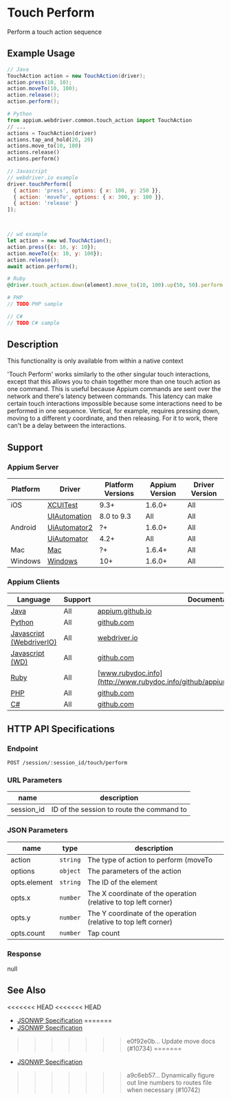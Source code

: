 # Touch Perform

Perform a touch action sequence
## Example Usage

```java
// Java
TouchAction action = new TouchAction(driver);
action.press(10, 10);
action.moveTo(10, 100);
action.release();
action.perform();

```

```python
# Python
from appium.webdriver.common.touch_action import TouchAction
// ...
actions = TouchAction(driver)
actions.tap_and_hold(20, 20)
actions.move_to(10, 100)
actions.release()
actions.perform()

```

```javascript
// Javascript
// webdriver.io example
driver.touchPerform([
  { action: 'press', options: { x: 100, y: 250 }},
  { action: 'moveTo', options: { x: 300, y: 100 }},
  { action: 'release' }
]);



// wd example
let action = new wd.TouchAction();
action.press({x: 10, y: 10});
action.moveTo({x: 10, y: 100});
action.release();
await action.perform();

```

```ruby
# Ruby
@driver.touch_action.down(element).move_to(10, 100).up(50, 50).perform

```

```php
# PHP
// TODO PHP sample

```

```csharp
// C#
// TODO C# sample

```


## Description

This functionality is only available from within a native context

'Touch Perform' works similarly to the other singular touch interactions, except that this allows you to chain together more than one touch action as one
command. This is useful because Appium commands are sent over the network and there's latency between commands. This latency can make certain touch
interactions impossible because some interactions need to be performed in one sequence. Vertical, for example, requires pressing down, moving to a different
y coordinate, and then releasing. For it to work, there can't be a delay between the interactions.


## Support

### Appium Server

|Platform|Driver|Platform Versions|Appium Version|Driver Version|
|--------|----------------|------|--------------|--------------|
| iOS | [XCUITest](/docs/en/drivers/ios-xcuitest.md) | 9.3+ | 1.6.0+ | All |
|  | [UIAutomation](/docs/en/drivers/ios-uiautomation.md) | 8.0 to 9.3 | All | All |
| Android | [UiAutomator2](/docs/en/drivers/android-uiautomator2.md) | ?+ | 1.6.0+ | All |
|  | [UiAutomator](/docs/en/drivers/android-uiautomator.md) | 4.2+ | All | All |
| Mac | [Mac](/docs/en/drivers/mac.md) | ?+ | 1.6.4+ | All |
| Windows | [Windows](/docs/en/drivers/windows.md) | 10+ | 1.6.0+ | All |

### Appium Clients

|Language|Support|Documentation|
|--------|-------|-------------|
|[Java](https://github.com/appium/java-client/releases/latest)| All |  [appium.github.io](http://appium.github.io/java-client/io/appium/java_client/TouchAction.html)  |
|[Python](https://github.com/appium/python-client/releases/latest)| All |  [github.com](https://github.com/appium/python-client/blob/master/appium/webdriver/common/touch_action.py)  |
|[Javascript (WebdriverIO)](http://webdriver.io/index.html)| All |  [webdriver.io](http://webdriver.io/api/mobile/performTouchAction.html)  |
|[Javascript (WD)](https://github.com/admc/wd/releases/latest)| All |  [github.com](https://github.com/admc/wd/blob/master/lib/commands.js#L1546)  |
|[Ruby](https://github.com/appium/ruby_lib/releases/latest)| All |  [www.rubydoc.info](http://www.rubydoc.info/github/appium/ruby_lib/Appium/TouchAction)  |
|[PHP](https://github.com/appium/php-client/releases/latest)| All |  [github.com](https://github.com/appium/php-client/)  |
|[C#](https://github.com/appium/appium-dotnet-driver/releases/latest)| All |  [github.com](https://github.com/appium/appium-dotnet-driver/)  |

## HTTP API Specifications

### Endpoint

`POST /session/:session_id/touch/perform`

### URL Parameters

|name|description|
|----|-----------|
|session_id|ID of the session to route the command to|

### JSON Parameters

|name|type|description|
|----|----|-----------|
| action | `string` | The type of action to perform (moveTo|release|press|tap|wait) |
| options | `object` | The parameters of the action |
| opts.element | `string` | The ID of the element |
| opts.x | `number` | The X coordinate of the operation (relative to top left corner) |
| opts.y | `number` | The Y coordinate of the operation (relative to top left corner) |
| opts.count | `number` | Tap count |

### Response

null

## See Also

<<<<<<< HEAD
<<<<<<< HEAD
* [JSONWP Specification](https://github.com/appium/appium-base-driver/blob/master/lib/protocol/routes.js#L321)
=======
* [JSONWP Specification](https://github.com/appium/appium-base-driver/blob/master/lib/protocol/routes.js#L292)
>>>>>>> e0f92e0b... Update move docs (#10734)
=======
* [JSONWP Specification](https://github.com/appium/appium-base-driver/blob/master/lib/protocol/routes.js#L321)
>>>>>>> a9c6eb57... Dynamically figure out line numbers to routes file when necessary (#10742)
